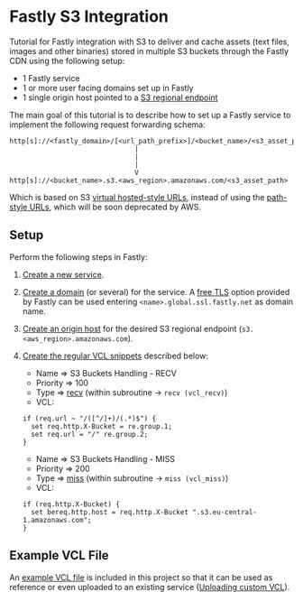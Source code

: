 # Fastly S3 Integration

Tutorial for Fastly integration with S3 to deliver and cache assets (text files, images and other binaries) stored in multiple S3 buckets through the Fastly CDN using the following setup:

* 1 Fastly service
* 1 or more user facing domains set up in Fastly
* 1 single origin host pointed to a <a href="https://docs.aws.amazon.com/general/latest/gr/s3.html" target="_blank">S3 regional endpoint</a>

The main goal of this tutorial is to describe how to set up a Fastly service to implement the following request forwarding schema:

    http[s]://<fastly_domain>/[<url_path_prefix>]/<bucket_name>/<s3_asset_path>
                                   |
                                   |
                                   |
                                   V
    http[s]://<bucket_name>.s3.<aws_region>.amazonaws.com/<s3_asset_path>

Which is based on S3 <a href="https://docs.aws.amazon.com/AmazonS3/latest/userguide/VirtualHosting.html#virtual-hosted-style-access" target="_blank">virtual hosted-style URLs</a>, instead of using the <a href="https://docs.aws.amazon.com/AmazonS3/latest/userguide/VirtualHosting.html#path-style-access" target="_blank">path-style URLs</a>, which will be soon deprecated by AWS.

## Setup

Perform the following steps in Fastly:

1. <a href="https://docs.fastly.com/en/guides/working-with-services#creating-a-new-service" target="_blank">Create a new service</a>.

2. <a href="https://docs.fastly.com/en/guides/working-with-domains#creating-a-domain" target="_blank">Create a domain</a> (or several) for the service. A <a href="https://docs.fastly.com/en/guides/setting-up-free-tls" target="_blank">free TLS</a> option provided by Fastly can be used entering `<name>.global.ssl.fastly.net` as domain name.

3. <a href="https://docs.fastly.com/en/guides/working-with-services#creating-a-new-host" target="_blank">Create an origin host</a> for the desired S3 regional endpoint (`s3.<aws_region>.amazonaws.com`).

4. <a href="https://docs.fastly.com/en/guides/using-regular-vcl-snippets#creating-a-regular-vcl-snippet" target="_blank">Create the regular VCL snippets</a> described below:
    * Name => S3 Buckets Handling - RECV
    * Priority => 100
    * Type => <a href="https://developer.fastly.com/reference/vcl/subroutines/recv/" target="_blank">recv</a> (within subroutine -> `recv (vcl_recv)`)
    * VCL:

    ```
    if (req.url ~ "/([^/]+)/(.*)$") {
      set req.http.X-Bucket = re.group.1;
      set req.url = "/" re.group.2;
    }
    ```

    * Name => S3 Buckets Handling - MISS
    * Priority => 200
    * Type => <a href="https://developer.fastly.com/reference/vcl/subroutines/miss/" target="_blank">miss</a> (within subroutine -> `miss (vcl_miss)`)
    * VCL:

    ```
    if (req.http.X-Bucket) {
      set bereq.http.host = req.http.X-Bucket ".s3.eu-central-1.amazonaws.com";
    }
    ```

## Example VCL File

An [example VCL file](fastly-s3-integration.vcl) is included in this project so that it can be used as reference or even uploaded to an existing service (<a href="https://docs.fastly.com/en/guides/uploading-custom-vcl" target="_blank">Uploading custom VCL</a>).
